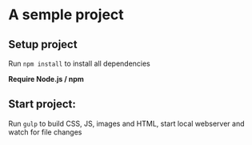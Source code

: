 # A semple project


## Setup project

Run ```npm install``` to install all dependencies

**Require Node.js / npm**

## Start project:

Run ```gulp``` to build CSS, JS, images and HTML, start local webserver and watch for file changes
